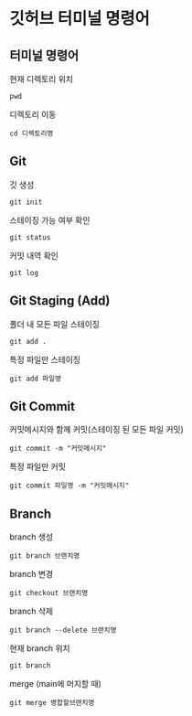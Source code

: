 # 깃허브 터미널 명령어

## 터미널 명령어
현재 디렉토리 위치
```
pwd
```
디렉토리 이동
```
cd 디렉토리명
```

## Git 
깃 생성
```
git init
```
스테이징 가능 여부 확인
```
git status
```

커밋 내역 확인
```
git log
```


## Git Staging (Add)
폴더 내 모든 파일 스테이징
```
git add .
```
특정 파일만 스테이징
```
git add 파일명
```

## Git Commit 
커밋메시지와 함께 커밋(스테이징 된 모든 파일 커밋)
```
git commit -m "커밋메시지"
```
특정 파일만 커밋
```
git commit 파일명 -m "커밋메시지"
```

## Branch
branch 생성
```
git branch 브랜치명
```

branch 변경
```
git checkout 브랜치명
```

branch 삭제
```
git branch --delete 브랜치명
```

현재 branch 위치
```
git branch
```

merge (main에 머지할 때)
```
git merge 병합할브랜치명
```
